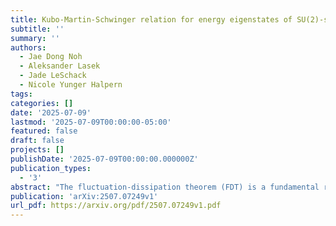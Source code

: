 ```yaml
---
title: Kubo-Martin-Schwinger relation for energy eigenstates of SU(2)-symmetric quantum many-body systems
subtitle: ''
summary: ''
authors:
  - Jae Dong Noh
  - Aleksander Lasek
  - Jade LeSchack
  - Nicole Yunger Halpern
tags:
categories: []
date: '2025-07-09'
lastmod: '2025-07-09T00:00:00-05:00'
featured: false
draft: false
projects: []
publishDate: '2025-07-09T00:00:00.000000Z'
publication_types:
  - '3'
abstract: "The fluctuation-dissipation theorem (FDT) is a fundamental result in statistical mechanics. It stipulates that, if perturbed out of equilibrium, a system responds at a rate proportional to a thermal-equilibrium property. Applications range from particle diffusion to electrical-circuit noise. To prove the FDT, one must prove that common thermal states obey a symmetry property, the Kubo-Martin-Schwinger (KMS) relation. Energy eigenstates of certain quantum many-body systems were recently proved to obey the KMS relation. The proof relies on the eigenstate thermalization hypothesis (ETH), which explains how such systems thermalize internally. This KMS relation contains a finite-size correction that scales as the inverse system size. Non-Abelian symmetries conflict with the ETH, so a non-Abelian ETH was proposed recently. Using it, we derive a KMS relation for SU(2)-symmetric quantum many-body systems' energy eigenstates. The finite-size correction scales as usual under certain circumstances but can be polynomially larger in others, we argue. We support the ordinary-scaling result numerically, simulating a Heisenberg chain of 16-24 qubits. The numerics, limited by computational capacity, indirectly support the larger correction. This work helps extend into nonequilibrium physics the effort, recently of interest across quantum physics, to identify how non-Abelian symmetries may alter conventional thermodynamics."
publication: 'arXiv:2507.07249v1'
url_pdf: https://arxiv.org/pdf/2507.07249v1.pdf
---
```

